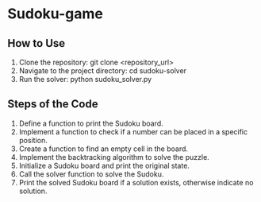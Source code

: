 # Sudoku-game
## How to Use
1. Clone the repository:
   git clone <repository_url>
2. Navigate to the project directory:
   cd sudoku-solver
3. Run the solver:
   python sudoku_solver.py

## Steps of the Code
1. Define a function to print the Sudoku board.
2. Implement a function to check if a number can be placed in a specific position.
3. Create a function to find an empty cell in the board.
4. Implement the backtracking algorithm to solve the puzzle.
5. Initialize a Sudoku board and print the original state.
6. Call the solver function to solve the Sudoku.
7. Print the solved Sudoku board if a solution exists, otherwise indicate no solution.


